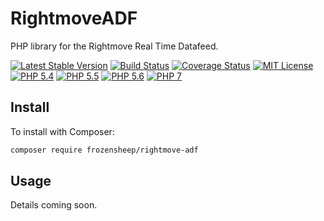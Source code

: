 # RightmoveADF

PHP library for the Rightmove Real Time Datafeed.

[![Latest Stable Version](https://img.shields.io/packagist/v/frozensheep/rightmove-adf.svg?style=flat-square)](https://packagist.org/packages/frozensheep/rightmove-adf)
[![Build Status](https://img.shields.io/travis/frozensheep/rightmoveADF/master.svg?style=flat-square)](https://travis-ci.org/frozensheep/rightmoveADF)
[![Coverage Status](https://coveralls.io/repos/frozensheep/rightmoveADF/badge.svg?branch=master&service=github)](https://coveralls.io/github/frozensheep/rightmoveADF?branch=master)
[![MIT License](https://img.shields.io/packagist/l/frozensheep/rightmoveADF.svg?style=flat-square)](https://github.com/frozensheep/rightmoveADF/blob/master/LICENSE)
[![PHP 5.4](https://img.shields.io/badge/php-5.4-8892BF.svg?style=flat-square)](https://php.net/)
[![PHP 5.5](https://img.shields.io/badge/php-5.5-8892BF.svg?style=flat-square)](https://php.net/)
[![PHP 5.6](https://img.shields.io/badge/php-5.6-8892BF.svg?style=flat-square)](https://php.net/)
[![PHP 7](https://img.shields.io/badge/php-7-8892BF.svg?style=flat-square)](https://php.net/)


## Install

To install with Composer:

```sh
composer require frozensheep/rightmove-adf
```

## Usage

Details coming soon.